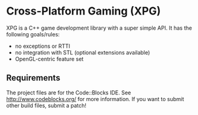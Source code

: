 Cross-Platform Gaming (XPG)
===========================

XPG is a C++ game development library with a super simple API. It has the
following goals/rules:

* no exceptions or RTTI
* no integration with STL (optional extensions available)
* OpenGL-centric feature set

Requirements
------------

The project files are for the Code::Blocks IDE. See http://www.codeblocks.org/
for more information. If you want to submit other build files, submit a patch!
